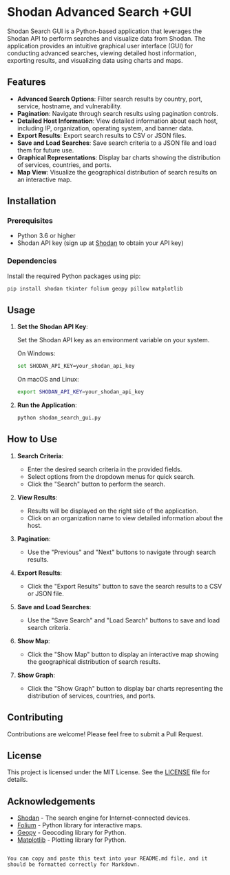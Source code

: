 # Shodan Advanced Search +GUI

Shodan Search GUI is a Python-based application that leverages the Shodan API to perform searches and visualize data from Shodan. The application provides an intuitive graphical user interface (GUI) for conducting advanced searches, viewing detailed host information, exporting results, and visualizing data using charts and maps.

## Features

- **Advanced Search Options**: Filter search results by country, port, service, hostname, and vulnerability.
- **Pagination**: Navigate through search results using pagination controls.
- **Detailed Host Information**: View detailed information about each host, including IP, organization, operating system, and banner data.
- **Export Results**: Export search results to CSV or JSON files.
- **Save and Load Searches**: Save search criteria to a JSON file and load them for future use.
- **Graphical Representations**: Display bar charts showing the distribution of services, countries, and ports.
- **Map View**: Visualize the geographical distribution of search results on an interactive map.

## Installation

### Prerequisites

- Python 3.6 or higher
- Shodan API key (sign up at [Shodan](https://account.shodan.io/register) to obtain your API key)

### Dependencies

Install the required Python packages using pip:

```bash
pip install shodan tkinter folium geopy pillow matplotlib
```

## Usage

1. **Set the Shodan API Key**:

   Set the Shodan API key as an environment variable on your system.

   On Windows:

   ```bash
   set SHODAN_API_KEY=your_shodan_api_key
   ```

   On macOS and Linux:

   ```bash
   export SHODAN_API_KEY=your_shodan_api_key
   ```

2. **Run the Application**:

   ```bash
   python shodan_search_gui.py
   ```

## How to Use

1. **Search Criteria**:
   - Enter the desired search criteria in the provided fields.
   - Select options from the dropdown menus for quick search.
   - Click the "Search" button to perform the search.

2. **View Results**:
   - Results will be displayed on the right side of the application.
   - Click on an organization name to view detailed information about the host.

3. **Pagination**:
   - Use the "Previous" and "Next" buttons to navigate through search results.

4. **Export Results**:
   - Click the "Export Results" button to save the search results to a CSV or JSON file.

5. **Save and Load Searches**:
   - Use the "Save Search" and "Load Search" buttons to save and load search criteria.

6. **Show Map**:
   - Click the "Show Map" button to display an interactive map showing the geographical distribution of search results.

7. **Show Graph**:
   - Click the "Show Graph" button to display bar charts representing the distribution of services, countries, and ports.

## Contributing

Contributions are welcome! Please feel free to submit a Pull Request.

## License

This project is licensed under the MIT License. See the [LICENSE](LICENSE) file for details.

## Acknowledgements

- [Shodan](https://www.shodan.io/) - The search engine for Internet-connected devices.
- [Folium](https://python-visualization.github.io/folium/) - Python library for interactive maps.
- [Geopy](https://geopy.readthedocs.io/en/stable/) - Geocoding library for Python.
- [Matplotlib](https://matplotlib.org/) - Plotting library for Python.
```

You can copy and paste this text into your README.md file, and it should be formatted correctly for Markdown.

